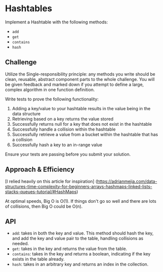 # Hashtables

Implement a Hashtable with the following methods:

* `add`
* `get`
* `contains`
* `hash`

## Challenge

Utilize the Single-responsibility principle: any methods you write should be clean, reusable, abstract component parts to the whole challenge. You will be given feedback and marked down if you attempt to define a large, complex algorithm in one function definition.

Write tests to prove the following functionality:

1. Adding a key/value to your hashtable results in the value being in the data structure
2. Retrieving based on a key returns the value stored
3. Successfully returns null for a key that does not exist in the hashtable
4. Successfully handle a collision within the hashtable
5. Successfully retrieve a value from a bucket within the hashtable that has a collision
6. Successfully hash a key to an in-range value

Ensure your tests are passing before you submit your solution.

## Approach & Efficiency

[I relied heavily on this article for inspiration] (https://adrianmejia.com/data-structures-time-complexity-for-beginners-arrays-hashmaps-linked-lists-stacks-queues-tutorial/#HashMaps)

At optimal speeds, Big O is O(1). If things don't go so well and there are lots of collisions, then Big O could be O(n).

## API

* `add`: takes in both the key and value. This method should hash the key, and add the key and value pair to the table, handling collisions as needed.
* `get`: takes in the key and returns the value from the table.
* `contains`: takes in the key and returns a boolean, indicating if the key exists in the table already.
* `hash`: takes in an arbitrary key and returns an index in the collection.